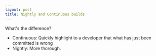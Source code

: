 ```yaml
---
layout: post
title: Nightly and Continuous builds
---
```


What's the difference?

* Continuous: Quickly highlight to a developer that what has just been committed is wrong
* Nightly: More thorough.

